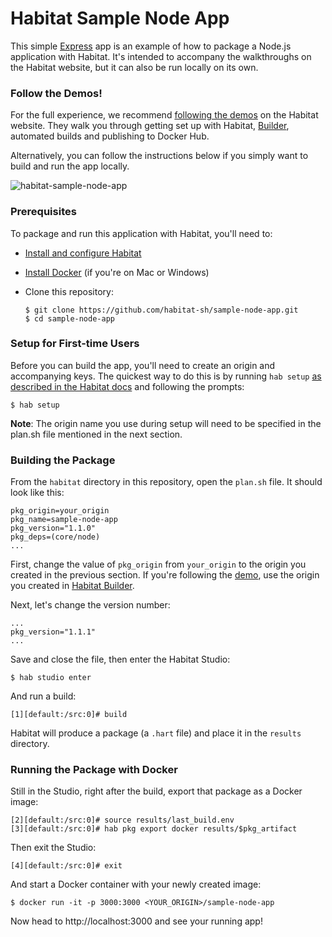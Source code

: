 # Habitat Sample Node App

This simple [Express](https://expressjs.com/) app is an example of how to package a Node.js application with Habitat. It's intended to accompany the walkthroughs on the Habitat website, but it can also be run locally on its own.

### Follow the Demos!

For the full experience, we recommend [following the demos](https://www.habitat.sh/learn/) on the Habitat website. They walk you through getting set up with Habitat, [Builder](https://bldr.habitat.sh/), automated builds and publishing to Docker Hub.

Alternatively, you can follow the instructions below if you simply want to build and run the app locally.

![habitat-sample-node-app](https://user-images.githubusercontent.com/274700/39158589-d1170792-4715-11e8-8e2a-1a2696944500.png)

### Prerequisites

To package and run this application with Habitat, you'll need to:

* [Install and configure Habitat](https://www.habitat.sh/docs/install-habitat/)
* [Install Docker](https://www.docker.com/community-edition) (if you're on Mac or Windows)
* Clone this repository:

      $ git clone https://github.com/habitat-sh/sample-node-app.git
      $ cd sample-node-app


### Setup for First-time Users

Before you can build the app, you'll need to create an origin and accompanying keys.
The quickest way to do this is by running `hab setup` [as described in the Habitat docs](https://www.habitat.sh/docs/install-habitat/#configure-workstation) and following the prompts:

```
$ hab setup
```

**Note**: The origin name you use during setup will need to be specified in the plan.sh file mentioned in the next section.

### Building the Package

From the `habitat` directory in this repository, open the `plan.sh` file. It should look like this:

```
pkg_origin=your_origin
pkg_name=sample-node-app
pkg_version="1.1.0"
pkg_deps=(core/node)
...
```
First, change the value of `pkg_origin` from `your_origin` to the origin you created in the previous section. If you're following the [demo](https://www.habitat.sh/learn/), use the origin you created in [Habitat Builder](http://bldr.habitat.sh/).

Next, let's change the version number:
```
...
pkg_version="1.1.1"
...
```

Save and close the file, then enter the Habitat Studio:

```
$ hab studio enter
```

And run a build:

```
[1][default:/src:0]# build
```

Habitat will produce a package (a `.hart` file) and place it in the `results` directory.

### Running the Package with Docker

Still in the Studio, right after the build, export that package as a Docker image:

```
[2][default:/src:0]# source results/last_build.env
[3][default:/src:0]# hab pkg export docker results/$pkg_artifact
```

Then exit the Studio:

```
[4][default:/src:0]# exit
```
And start a Docker container with your newly created image:

```
$ docker run -it -p 3000:3000 <YOUR_ORIGIN>/sample-node-app
```

Now head to http://localhost:3000 and see your running app!
